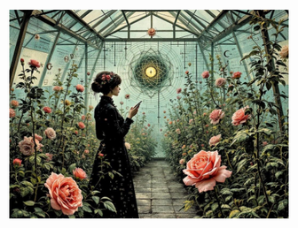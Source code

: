 ![Dr. Flora Greenthumb in her pattern greenhouse, surrounded by floating botanical equations and growth matrices, while geometric plants grow in perfect symmetry. A wild rose blooms defiantly in the foreground. Style: Victorian botanical illustrations meet cosmic horror, with mathematical symbols creating impossible growth patterns.](illustration_caption_2.jpeg)
